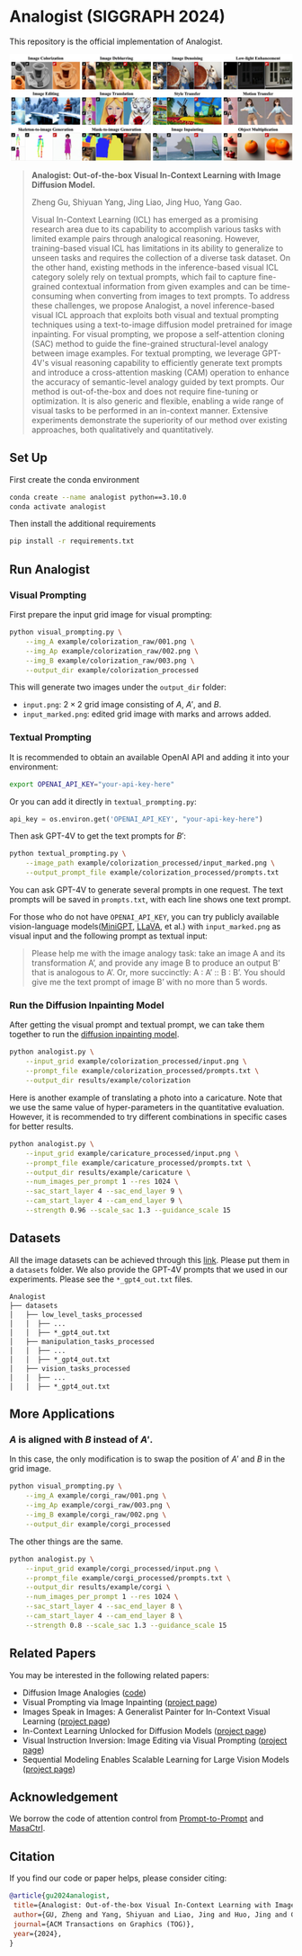 # Analogist (SIGGRAPH 2024)

This repository is the official implementation of Analogist.

![framework](assets/images/teaser.jpg)

> **Analogist: Out-of-the-box Visual In-Context Learning with Image Diffusion Model.**
> 
> Zheng Gu, Shiyuan Yang, Jing Liao, Jing Huo, Yang Gao.
>
>Visual In-Context Learning (ICL) has emerged as a promising research area due to its capability to accomplish various tasks with limited example pairs through analogical reasoning. However, training-based visual ICL has limitations in its ability to generalize to unseen tasks and requires the collection of a diverse task dataset. On the other hand, existing methods in the inference-based visual ICL category solely rely on textual prompts, which fail to capture fine-grained contextual information from given examples and can be time-consuming when converting from images to text prompts. To address these challenges, we propose Analogist, a novel inference-based visual ICL approach that exploits both visual and textual prompting techniques using a text-to-image diffusion model pretrained for image inpainting. For visual prompting, we propose a self-attention cloning (SAC) method to guide the fine-grained structural-level analogy between image examples. For textual prompting, we leverage GPT-4V's visual reasoning capability to efficiently generate text prompts and introduce a cross-attention masking (CAM) operation to enhance the accuracy of semantic-level analogy guided by text prompts. Our method is out-of-the-box and does not require fine-tuning or optimization. It is also generic and flexible, enabling a wide range of visual tasks to be performed in an in-context manner. Extensive experiments demonstrate the superiority of our method over existing approaches, both qualitatively and quantitatively.


## Set Up

First create the conda environment

```bash
conda create --name analogist python==3.10.0
conda activate analogist
```

Then install the additional requirements

```bash
pip install -r requirements.txt
```

## Run Analogist

### Visual Prompting

First prepare the input grid image for visual prompting:

```bash
python visual_prompting.py \
    --img_A example/colorization_raw/001.png \
    --img_Ap example/colorization_raw/002.png \
    --img_B example/colorization_raw/003.png \
    --output_dir example/colorization_processed
```

This will generate two images under the `output_dir` folder:
- `input.png`: $2\times2$ grid image consisting of $A$, $A'$, and $B$.
- `input_marked.png`: edited grid image with marks and arrows added.

### Textual Prompting

It is recommended to obtain an available OpenAI API and adding it into your environment:

```bash
export OPENAI_API_KEY="your-api-key-here"
```

Or you can add it directly in `textual_prompting.py`:

```python
api_key = os.environ.get('OPENAI_API_KEY', "your-api-key-here")
```

Then ask GPT-4V to get the text prompts for $B'$:

```bash
python textual_prompting.py \
    --image_path example/colorization_processed/input_marked.png \
    --output_prompt_file example/colorization_processed/prompts.txt
```

You can ask GPT-4V to generate several prompts in one request. The text prompts will be saved in `prompts.txt`, with each line shows one text prompt.

For those who do not have `OPENAI_API_KEY`, you can try publicly available vision-language models([MiniGPT](https://minigpt-4.github.io/), [LLaVA](https://llava-vl.github.io/), et al.) with `input_marked.png` as visual input and the following prompt as textual input:

> Please help me with the image analogy task: take an image A and its transformation A’, and provide any image B to produce an output B’ that is analogous to A’. Or, more succinctly: A : A’ :: B : B’. You should give me the text prompt of image B’ with no more than 5 words.

### Run the Diffusion Inpainting Model

After getting the visual prompt and textual prompt, we can take them together to run the [diffusion inpainting model](https://huggingface.co/runwayml/stable-diffusion-inpainting).

```bash
python analogist.py \
    --input_grid example/colorization_processed/input.png \
    --prompt_file example/colorization_processed/prompts.txt \
    --output_dir results/example/colorization
```

Here is another example of translating a photo into a caricature. Note that we use the same value of hyper-parameters in the quantitative evaluation. However, it is recommended to try different combinations in specific cases for better results.

```bash
python analogist.py \
    --input_grid example/caricature_processed/input.png \
    --prompt_file example/caricature_processed/prompts.txt \
    --output_dir results/example/caricature \
    --num_images_per_prompt 1 --res 1024 \
    --sac_start_layer 4 --sac_end_layer 9 \
    --cam_start_layer 4 --cam_end_layer 9 \
    --strength 0.96 --scale_sac 1.3 --guidance_scale 15
```

## Datasets

All the image datasets can be achieved through this [link](https://portland-my.sharepoint.com/:f:/g/personal/zhenggu4-c_my_cityu_edu_hk/Eh_jT6A5s6VHo7Q4GiDAKY4BjqQ3_f9MJ89qdsIEbe_K2g?e=kJY6HB). Please put them in a `datasets` folder. We also provide the GPT-4V prompts that we used in our experiments. Please see the `*_gpt4_out.txt` files.

```
Analogist
├── datasets
│   ├── low_level_tasks_processed
│   │  ├── ... 
│   │  ├── *_gpt4_out.txt
│   ├── manipulation_tasks_processed
│   │  ├── ...
│   │  ├── *_gpt4_out.txt
│   ├── vision_tasks_processed
│   │  ├── ...
│   │  ├── *_gpt4_out.txt
```


## More Applications

### $A$ is aligned with $B$ instead of $A'$. 

In this case, the only modification is to swap the position of $A'$ and $B$ in the grid image.

```bash
python visual_prompting.py \
    --img_A example/corgi_raw/001.png \
    --img_Ap example/corgi_raw/003.png \
    --img_B example/corgi_raw/002.png \
    --output_dir example/corgi_processed
```

The other things are the same.

```bash
python analogist.py \
    --input_grid example/corgi_processed/input.png \
    --prompt_file example/corgi_processed/prompts.txt \
    --output_dir results/example/corgi \
    --num_images_per_prompt 1 --res 1024 \
    --sac_start_layer 4 --sac_end_layer 8 \
    --cam_start_layer 4 --cam_end_layer 8 \
    --strength 0.8 --scale_sac 1.3 --guidance_scale 15
```

## Related Papers

You may be interested in the following related papers:

- Diffusion Image Analogies ([code](https://github.com/subrtadel/DIA))
- Visual Prompting via Image Inpainting ([project page](https://yossigandelsman.github.io/visual_prompt/))
- Images Speak in Images: A Generalist Painter for In-Context Visual Learning ([project page](https://github.com/baaivision/Painter))
- In-Context Learning Unlocked for Diffusion Models ([project page](https://zhendong-wang.github.io/prompt-diffusion.github.io/))
- Visual Instruction Inversion: Image Editing via Visual Prompting ([project page](https://thaoshibe.github.io/visii/))
- Sequential Modeling Enables Scalable Learning for Large Vision Models ([project page](https://yutongbai.com/lvm.html))


## Acknowledgement

We borrow the code of attention control from [Prompt-to-Prompt](https://prompt-to-prompt.github.io/) and [MasaCtrl](https://ljzycmd.github.io/projects/MasaCtrl/).


## Citation

If you find our code or paper helps, please consider citing:

```bibtex
@article{gu2024analogist,
 title={Analogist: Out-of-the-box Visual In-Context Learning with Image Diffusion Model},
 author={GU, Zheng and Yang, Shiyuan and Liao, Jing and Huo, Jing and Gao, Yang},
 journal={ACM Transactions on Graphics (TOG)},
 year={2024},
}
```
